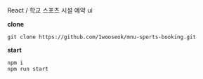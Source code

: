 React / 학교 스포츠 시설 예약 ui

<b>clone</b>

```
git clone https://github.com/1wooseok/mnu-sports-booking.git
```

<b>start</b>
```
npm i
npm run start
```
